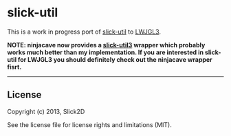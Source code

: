 # slick-util

This is a work in progress port of [slick-util] to [LWJGL3].

**NOTE: ninjacave now provides a [slick-util3] wrapper which probably works much better than my implementation. If you are interested in slick-util for LWJGL3 you should definitely check out the ninjacave wrapper fisrt.**

---

## License

Copyright (c) 2013, Slick2D

See the license file for license rights and limitations (MIT).

[slick-util]:http://slick.ninjacave.com/
[LWJGL3]:http://www.lwjgl.org/
[slick-util3]:http://forum.lwjgl.org/index.php?topic=4800.msg29603#msg29603
